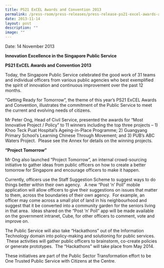```yaml
---
title: PS21 ExCEL Awards and Convention 2013
permalink: /press-room/press-releases/press-release-ps21-excel-awards-and-convention-2013/
date: 2013-11-14
layout: post
description: ""
image: ""
---
```


Date: 14 November 2013

**Innovation Excellence in the Singapore Public Service** 

**PS21 ExCEL Awards and Convention 2013**

Today, the Singapore Public Service celebrated the good work of 31 teams and individual officers from various public agencies who best exemplified the spirit of innovation and continuous improvement over the past 12 months. 

“Getting Ready for Tomorrow”, the theme of this year’s PS21 ExCEL Awards and Convention, illustrates the commitment of the Public Service to meet the current and evolving needs of citizens. 

Mr Peter Ong, Head of Civil Service, presented the awards for “Most Innovative Project / Policy” to 11 winners including the top three projects – 1) Khoo Teck Puat Hospital’s Ageing-in-Place Programme; 2) Guangyang Primary School’s Learning Chinese Through Movement; and 3) PUB’s ABC Waters Project.  Please see the Annex for details on the winning projects.  
  
  
**“Project Tomorrow”**

Mr Ong also launched “Project Tomorrow”, an internal crowd-sourcing initiative to gather ideas from public officers on how to create a better tomorrow for Singapore and encourage officers to make it happen. 

Currently, officers use the Staff Suggestion Scheme to suggest ways to do things better within their own agency.   A new “Post ‘n’ Poll” mobile application will allow officers to give their suggestions on issues that matter to them, across the boundaries of their own agency.  For example, an officer may come across a small plot of land in his neighbourhood and suggest that it be converted into a community garden for the seniors living in that area.  Ideas shared on the “Post ‘n’ Poll” app will be made available on the government intranet, Cube, for other officers to comment, vote and improve on.  

The Public Service will also take “Hackathons” out of the Information Technology domain into policy-making and solutioning for public services.  These activities will gather public officers to brainstorm, co-create policies or generate prototypes.  The “Hackathons” will take place from May 2014. 

These initiatives are part of the Public Sector Transformation effort to be One Trusted Public Service with Citizens at the Centre.